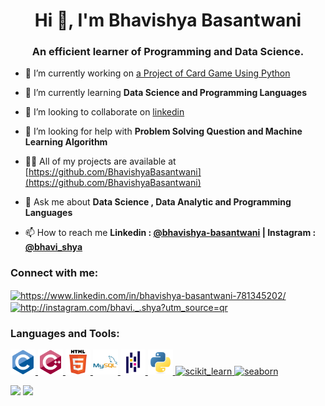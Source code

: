 <h1 align="center">Hi 👋, I'm Bhavishya Basantwani</h1>
<h3 align="center">An efficient learner of Programming and Data Science.</h3>

- 🔭 I’m currently working on [a Project of Card Game Using Python](https://github.com/BhavishyaBasantwani/Games.git)

- 🌱 I’m currently learning **Data Science and Programming Languages**

- 👯 I’m looking to collaborate on [linkedin](https://www.linkedin.com/in/bhavishya-basantwani-781345202)

- 🤝 I’m looking for help with **Problem Solving Question and Machine Learning Algorithm**

- 👨‍💻 All of my projects are available at [https://github.com/BhavishyaBasantwani](https://github.com/BhavishyaBasantwani)

- 💬 Ask me about **Data Science , Data Analytic and Programming Languages**

- 📫 How to reach me **Linkedin : [@bhavishya-basantwani](https://www.linkedin.com/in/bhavishya-basantwani-781345202/) | Instagram : [@bhavi_shya](http://instagram.com/bhavi._.shya?utm_source=qr)**

<h3 align="left">Connect with me:</h3>
<p align="left">
<a href="https://linkedin.com/in/https://www.linkedin.com/in/bhavishya-basantwani-781345202/" target="blank"><img align="center" src="https://raw.githubusercontent.com/rahuldkjain/github-profile-readme-generator/master/src/images/icons/Social/linked-in-alt.svg" alt="https://www.linkedin.com/in/bhavishya-basantwani-781345202/" height="30" width="40" /></a>
<a href="https://instagram.com/http://instagram.com/bhavi._.shya?utm_source=qr" target="blank"><img align="center" src="https://raw.githubusercontent.com/rahuldkjain/github-profile-readme-generator/master/src/images/icons/Social/instagram.svg" alt="http://instagram.com/bhavi._.shya?utm_source=qr" height="30" width="40" /></a>
</p>

<h3 align="left">Languages and Tools:</h3>
<p align="left"> <a href="https://www.cprogramming.com/" target="_blank" rel="noreferrer"> <img src="https://raw.githubusercontent.com/devicons/devicon/master/icons/c/c-original.svg" alt="c" width="40" height="40"/> </a> <a href="https://www.w3schools.com/cpp/" target="_blank" rel="noreferrer"> <img src="https://raw.githubusercontent.com/devicons/devicon/master/icons/cplusplus/cplusplus-original.svg" alt="cplusplus" width="40" height="40"/> </a> <a href="https://www.w3.org/html/" target="_blank" rel="noreferrer"> <img src="https://raw.githubusercontent.com/devicons/devicon/master/icons/html5/html5-original-wordmark.svg" alt="html5" width="40" height="40"/> </a> <a href="https://www.mysql.com/" target="_blank" rel="noreferrer"> <img src="https://raw.githubusercontent.com/devicons/devicon/master/icons/mysql/mysql-original-wordmark.svg" alt="mysql" width="40" height="40"/> </a> <a href="https://pandas.pydata.org/" target="_blank" rel="noreferrer"> <img src="https://raw.githubusercontent.com/devicons/devicon/2ae2a900d2f041da66e950e4d48052658d850630/icons/pandas/pandas-original.svg" alt="pandas" width="40" height="40"/> </a> <a href="https://www.python.org" target="_blank" rel="noreferrer"> <img src="https://raw.githubusercontent.com/devicons/devicon/master/icons/python/python-original.svg" alt="python" width="40" height="40"/> </a> <a href="https://scikit-learn.org/" target="_blank" rel="noreferrer"> <img src="https://upload.wikimedia.org/wikipedia/commons/0/05/Scikit_learn_logo_small.svg" alt="scikit_learn" width="40" height="40"/> </a> <a href="https://seaborn.pydata.org/" target="_blank" rel="noreferrer"> <img src="https://seaborn.pydata.org/_images/logo-mark-lightbg.svg" alt="seaborn" width="40" height="40"/> </a> </p>
<img src="https://github-readme-stats.vercel.app/api?username=BhavishyaBasantwani&&show_icons=true&title_color=ffffff&icon_color=bb2acf&text_color=daf7dc&bg_color=151515">
<img src="(https://github-readme-streak-stats.herokuapp.com?user=BhavishyaBasantwani&theme=dark&hide_border=true&date_format=M%20j%5B%2C%20Y%5D)">
